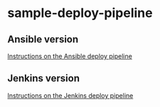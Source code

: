 # sample-deploy-pipeline

## Ansible version

[Instructions on the Ansible deploy pipeline](README-ansible.md)


## Jenkins version

[Instructions on the Jenkins deploy pipeline](README-jenkins.md)
